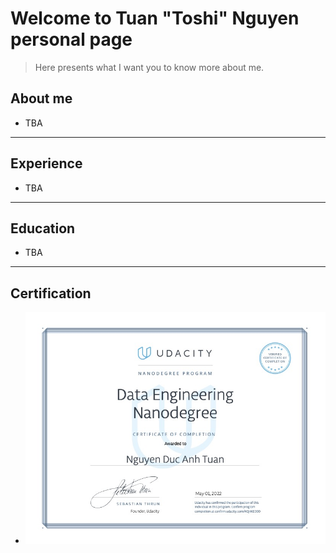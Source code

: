 # Welcome to Tuan "Toshi" Nguyen personal page

> Here presents what I want you to know more about me.

## About me

- TBA

---

## Experience

- TBA

---

## Education

- TBA

---

## Certification

- [![certification](docs/document.jpg)](https://confirm.udacity.com/KQHKEDDD)
